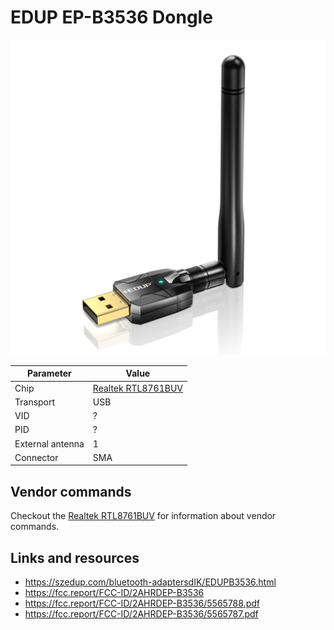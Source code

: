 # EDUP EP-B3536 Dongle

![EDUP EP-B3536](EDUP_EP-B3536.jpg)

| Parameter        | Value                                            |
| ---------------- | ------------------------------------------------ |
| Chip             | [Realtek RTL8761BUV](Chip_Realtek_RTL8761BUV.md) |
| Transport        | USB                                              |
| VID              | ?                                                |
| PID              | ?                                                |
| External antenna | 1                                                |
| Connector        | SMA                                              |

## Vendor commands

Checkout the [Realtek RTL8761BUV](Chip_Realtek_RTL8761BUV.md) for information about vendor commands.

## Links and resources

- <https://szedup.com/bluetooth-adaptersdIK/EDUPB3536.html>
- <https://fcc.report/FCC-ID/2AHRDEP-B3536>
- <https://fcc.report/FCC-ID/2AHRDEP-B3536/5565788.pdf>
- <https://fcc.report/FCC-ID/2AHRDEP-B3536/5565787.pdf>
